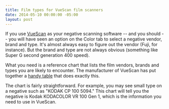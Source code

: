 ```yaml
---
title: Film types for VueScan film scanners
date: 2014-05-10 00:00:00 -05:00
layout: post
---
```


If you use [VueScan](http://www.hamrick.com/) as your negative scanning software -- and you should -- you will have seen an option on the Color tab to select a negative vendor, brand and type. It's almost always easy to figure out the vendor (Fuji, for instance). But the brand and type are not always obvious (something like Super G second generation 400 speed).

What you need is a reference chart that lists the film vendors, brands and types you are likely to encounter. The manufacturer of VueScan has put together a [handy table](http://www.hamrick.com/vuescan/html/vuesc24.htm) that does exactly this.

The chart is fairly straightforward. For example, you may see small type on a negative such as "KODAK CP 100 5094." This chart will tell you the negative is Kodak KODACOLOR VR 100 Gen 1, which is the information you need to use in VueScan.
